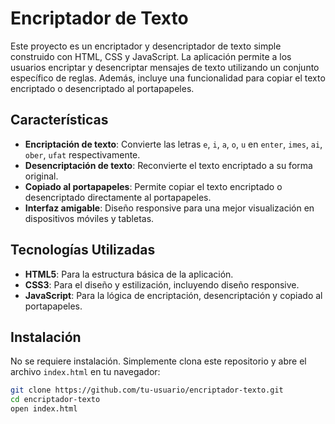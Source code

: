 # Encriptador de Texto

Este proyecto es un encriptador y desencriptador de texto simple construido con HTML, CSS y JavaScript. 
La aplicación permite a los usuarios encriptar y desencriptar mensajes de texto utilizando un conjunto específico de reglas. 
Además, incluye una funcionalidad para copiar el texto encriptado o desencriptado al portapapeles.

## Características

- **Encriptación de texto**: Convierte las letras `e`, `i`, `a`, `o`, `u` en `enter`, `imes`, `ai`, `ober`, `ufat` respectivamente.
- **Desencriptación de texto**: Reconvierte el texto encriptado a su forma original.
- **Copiado al portapapeles**: Permite copiar el texto encriptado o desencriptado directamente al portapapeles.
- **Interfaz amigable**: Diseño responsive para una mejor visualización en dispositivos móviles y tabletas.

## Tecnologías Utilizadas

- **HTML5**: Para la estructura básica de la aplicación.
- **CSS3**: Para el diseño y estilización, incluyendo diseño responsive.
- **JavaScript**: Para la lógica de encriptación, desencriptación y copiado al portapapeles.

## Instalación

No se requiere instalación. Simplemente clona este repositorio y abre el archivo `index.html` en tu navegador:

```bash
git clone https://github.com/tu-usuario/encriptador-texto.git
cd encriptador-texto
open index.html
